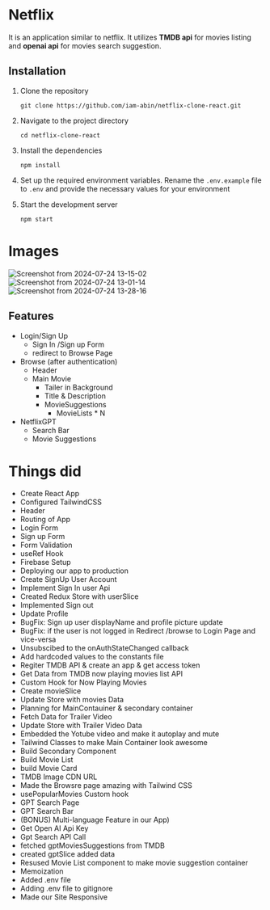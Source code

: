 # Netflix

It is an application similar to netflix. It utilizes **TMDB api** for movies listing and **openai api** for movies search suggestion.

## Installation

1. Clone the repository

   ```
   git clone https://github.com/iam-abin/netflix-clone-react.git
   ```

2. Navigate to the project directory

   ```
   cd netflix-clone-react
   ```

3. Install the dependencies

   ```
   npm install 
   ```

4. Set up the required environment variables. Rename the `.env.example` file to `.env` and provide the necessary values for your environment

5. Start the development server

   ```
   npm start
   ```
   
# Images
![Screenshot from 2024-07-24 13-15-02](https://github.com/user-attachments/assets/2be25934-eb7e-42ff-b7f8-bbef02b91072)
![Screenshot from 2024-07-24 13-01-14](https://github.com/user-attachments/assets/2653a23f-b7dd-47c0-9255-d5b749587c81)
![Screenshot from 2024-07-24 13-28-16](https://github.com/user-attachments/assets/9460d18c-c518-477d-ab82-9c55d6ba7c48)

## Features
- Login/Sign Up
    - Sign In /Sign up Form
    - redirect to Browse Page
- Browse (after authentication)
    - Header
    - Main Movie
        - Tailer in Background
        - Title & Description
        - MovieSuggestions
            - MovieLists * N 
- NetflixGPT
    - Search Bar
    - Movie Suggestions

# Things did

- Create React App
- Configured TailwindCSS 
- Header
- Routing of App
- Login Form
- Sign up Form
- Form Validation
- useRef Hook
- Firebase Setup
- Deploying our app to production
- Create SignUp User Account
- Implement Sign In user Api
- Created Redux Store with userSlice
- Implemented Sign out 
- Update Profile
- BugFix: Sign up user displayName and profile picture update
- BugFix: if the user is not logged in Redirect /browse to Login Page and vice-versa
- Unsubscibed to the onAuthStateChanged callback
- Add hardcoded values to the constants file
- Regiter TMDB API & create an app & get access token
- Get Data from TMDB now playing movies list API
- Custom Hook for Now Playing Movies
- Create movieSlice
- Update Store with movies Data
- Planning for MainContauiner & secondary container
- Fetch Data for Trailer Video
- Update Store with Trailer Video Data
- Embedded the Yotube video and make it autoplay and mute
- Tailwind Classes to make Main Container look awesome
- Build Secondary Component
- Build Movie List
- build Movie Card
- TMDB Image CDN URL
- Made the Browsre page amazing with Tailwind CSS
- usePopularMovies Custom hook
- GPT Search Page
- GPT Search Bar
- (BONUS) Multi-language Feature in our App)
- Get Open AI Api Key 
- Gpt Search API Call
- fetched gptMoviesSuggestions from TMDB
- created gptSlice added data
- Resused Movie List component to make movie suggestion container
- Memoization
- Added .env file
- Adding .env file to gitignore
- Made our Site Responsive
